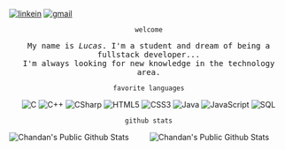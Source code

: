 <div align="left">
 
[![linkein](https://img.shields.io/badge/-LinkedIn-blue?style=flat-square&logo=Linkedin&logoColor=white&link=https:https://www.linkedin.com/in/lucas-bedin-marchi-56545a201/)](https://www.linkedin.com/in/lucas-bedin-marchi-56545a201/) [![gmail](https://img.shields.io/badge/-Gmail-red?style=flat-square&logo=Gmail&logoColor=white&link=mailto:lucasmarchi20@gmail.com)](mailto:lucasmarchi20@gmail.com)

<div align="center">
 
```
welcome
```


<p align="center" >
  <samp>
    My name is <em>Lucas</em>. I'm a student and dream of being a fullstack developer... 
  <br/> I'm always looking for new knowledge in the technology area.
  </samp>
</p>

```
favorite languages
```

<div align="center">
 
![C](https://img.shields.io/badge/-C-000000?style=for-the-badge&logo=C)
![C++](https://img.shields.io/badge/-C++-000000?style=for-the-badge&logo=C%2B%2B&logoColor=00599C)
![CSharp](https://img.shields.io/badge/-CSharp-000000?style=for-the-badge&logo=CSharp)
![HTML5](https://img.shields.io/badge/-HTML5-000000?style=for-the-badge&logo=HTML5)
![CSS3](https://img.shields.io/badge/-CSS3-000000?style=for-the-badge&logo=CSS3)
![Java](https://img.shields.io/badge/-Java-000000?style=for-the-badge&logo=Java&logoColor=007396)
![JavaScript](https://img.shields.io/badge/-JavaScript-000000?style=for-the-badge&logo=javascript)
![SQL](https://img.shields.io/badge/-SQL-000000?style=for-the-badge&logo=MySQL)
 
</div>

```
github stats
```

<div align="center">

<img align="left" src="https://github-readme-stats.vercel.app/api?username=lucas-marchi&show_icons=true&title_color=fff&icon_color=000000&text_color=9f9f9f&bg_color=151515" alt="Chandan's Public Github Stats">
<img  float="right" src="https://github-readme-stats.vercel.app/api/top-langs/?username=lucas-marchi&theme=show_icons=true&title_color=fff&icon_color=109eff&text_color=9f9f9f&bg_color=151515" alt="Chandan's Public Github Stats">

</div>
